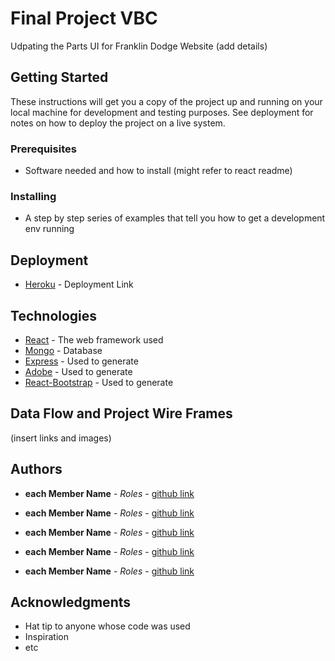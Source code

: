 # Final Project VBC

Udpating the Parts UI for Franklin Dodge Website (add details)

## Getting Started

These instructions will get you a copy of the project up and running on your local machine for development and testing purposes. See deployment for notes on how to deploy the project on a live system.

### Prerequisites

* Software needed and how to install (might refer to react readme)

### Installing

* A step by step series of examples that tell you how to get a development env running

## Deployment

* [Heroku](http://) - Deployment Link

## Technologies

* [React](http://) - The web framework used
* [Mongo](https://) - Database
* [Express](https://) - Used to generate
* [Adobe](https://) - Used to generate
* [React-Bootstrap](https://) - Used to generate

## Data Flow and Project Wire Frames

(insert links and images)

## Authors

* **each  Member Name** - *Roles* - [github link](https://github.com/PurpleBooth)

* **each  Member Name** - *Roles* - [github link](https://github.com/PurpleBooth)

* **each  Member Name** - *Roles* - [github link](https://github.com/PurpleBooth)

* **each  Member Name** - *Roles* - [github link](https://github.com/PurpleBooth)

* **each  Member Name** - *Roles* - [github link](https://github.com/PurpleBooth)

## Acknowledgments

* Hat tip to anyone whose code was used
* Inspiration
* etc
